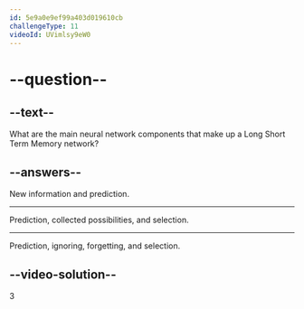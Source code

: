 ```yaml
---
id: 5e9a0e9ef99a403d019610cb
challengeType: 11
videoId: UVimlsy9eW0
---
```


# --question--

## --text--

What are the main neural network components that make up a Long Short Term Memory network?

## --answers--

New information and prediction.

---

Prediction, collected possibilities, and selection.

---

Prediction, ignoring, forgetting, and selection.

## --video-solution--

3

